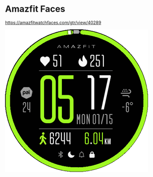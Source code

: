 # Amazfit Faces

https://amazfitwatchfaces.com/gtr/view/40289

![Preview](./Priority-GTR4/Preview.gif)
